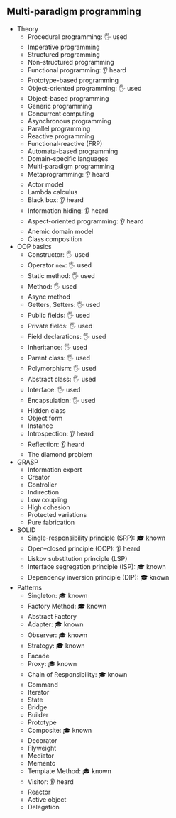 ## Multi-paradigm programming

- Theory
  - Procedural programming: 🖐️ used
  - Imperative programming
  - Structured programming
  - Non-structured programming
  - Functional programming: 👂 heard
  - Prototype-based programming
  - Object-oriented programming: 🖐️ used
  - Object-based programming
  - Generic programming
  - Concurrent computing
  - Asynchronous programming
  - Parallel programming
  - Reactive programming
  - Functional-reactive (FRP)
  - Automata-based programming
  - Domain-specific languages
  - Multi-paradigm programming
  - Metaprogramming: 👂 heard
  - Actor model
  - Lambda calculus
  - Black box: 👂 heard
  - Information hiding: 👂 heard
  - Aspect-oriented programming: 👂 heard
  - Anemic domain model
  - Class composition
- OOP basics
  - Constructor: 🖐️ used
  - Operator `new`: 🖐️ used
  - Static method: 🖐️ used
  - Method: 🖐️ used
  - Async method
  - Getters, Setters: 🖐️ used
  - Public fields: 🖐️ used
  - Private fields: 🖐️ used
  - Field declarations: 🖐️ used
  - Inheritance: 🖐️ used
  - Parent class: 🖐️ used
  - Polymorphism: 🖐️ used
  - Abstract class: 🖐️ used
  - Interface: 🖐️ used
  - Encapsulation: 🖐️ used
  - Hidden class
  - Object form
  - Instance
  - Introspection: 👂 heard
  - Reflection: 👂 heard
  - The diamond problem
- GRASP
  - Information expert
  - Creator
  - Controller
  - Indirection
  - Low coupling
  - High cohesion
  - Protected variations
  - Pure fabrication
- SOLID
  - Single-responsibility principle (SRP): 🎓 known
  - Open–closed principle (OCP): 👂 heard
  - Liskov substitution principle (LSP)
  - Interface segregation principle (ISP): 🎓 known
  - Dependency inversion principle (DIP): 🎓 known
- Patterns
  - Singleton: 🎓 known
  - Factory Method: 🎓 known
  - Abstract Factory
  - Adapter: 🎓 known
  - Observer: 🎓 known
  - Strategy: 🎓 known
  - Facade
  - Proxy: 🎓 known
  - Chain of Responsibility: 🎓 known
  - Command
  - Iterator
  - State
  - Bridge
  - Builder
  - Prototype
  - Composite: 🎓 known
  - Decorator
  - Flyweight
  - Mediator
  - Memento
  - Template Method: 🎓 known
  - Visitor: 👂 heard
  - Reactor
  - Active object
  - Delegation
